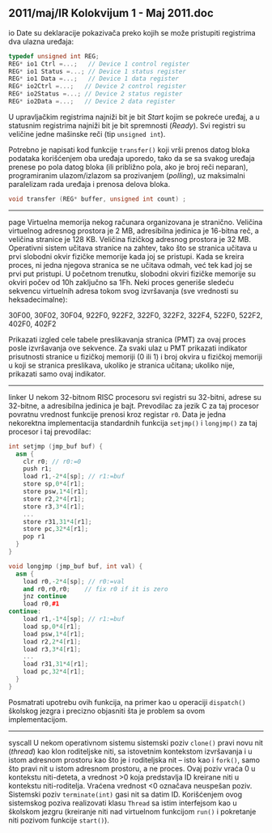2011/maj/IR Kolokvijum 1 - Maj 2011.doc
--------------------------------------------------------------------------------
io
Date su deklaracije pokazivača preko kojih se može pristupiti registrima dva ulazna uređaja:
```cpp
typedef unsigned int REG;
REG* io1 Ctrl =...;   // Device 1 control register
REG* io1 Status =...; // Device 1 status register
REG* io1 Data =...;   // Device 1 data register
REG* io2Ctrl =...;   // Device 2 control register
REG* io2Status =...; // Device 2 status register
REG* io2Data =...;   // Device 2 data register
```
U upravljačkim registrima najniži bit je bit *Start* kojim se pokreće uređaj, a u statusnim
registrima najniži bit je bit spremnosti (*Ready*). Svi registri su veličine jedne mašinske reči
(tip `unsigned int`).

Potrebno je napisati kod funkcije `transfer()` koji vrši prenos datog bloka podataka
korišćenjem oba uređaja uporedo, tako da se sa svakog uređaja prenese po pola datog bloka
(ili približno pola, ako je broj reči neparan), programiranim ulazom/izlazom sa prozivanjem
(*polling*), uz maksimalni paralelizam rada uređaja i prenosa delova bloka.
```cpp
void transfer (REG* buffer, unsigned int count) ;
```

--------------------------------------------------------------------------------
page
Virtuelna memorija nekog računara organizovana je stranično. Veličina virtuelnog adresnog
prostora je 2 MB, adresibilna jedinica je 16-bitna reč, a veličina stranice je 128 KB. Veličina
fizičkog adresnog prostora je 32 MB. Operativni sistem učitava stranice na zahtev, tako što se
stranica učitava u prvi slobodni okvir fizičke memorije kada joj se pristupi. Kada se kreira
proces, ni jedna njegova stranica se ne učitava odmah, već tek kad joj se prvi put pristupi. U
početnom trenutku, slobodni okviri fizičke memorije su okviri počev od 10h zaključno sa
1Fh. Neki proces generiše sledeću sekvencu virtuelnih adresa tokom svog izvršavanja (sve
vrednosti su heksadecimalne):

30F00, 30F02, 30F04, 922F0, 922F2, 322F0, 322F2, 322F4, 522F0, 522F2, 402F0, 402F2

Prikazati izgled cele tabele preslikavanja stranica (PMT) za ovaj proces posle izvršavanja ove
sekvence. Za svaki ulaz u PMT prikazati indikator prisutnosti stranice u fizičkoj memoriji (0
ili 1) i broj okvira u fizičkoj memoriji u koji se stranica preslikava, ukoliko je stranica učitana;
ukoliko nije, prikazati samo ovaj indikator.

--------------------------------------------------------------------------------
linker
U nekom 32-bitnom RISC procesoru svi registri su 32-bitni, adrese su 32-bitne, a adresibilna
jedinica je bajt. Prevodilac za jezik C za taj procesor povratnu vrednost funkcije prenosi kroz
registar `r0`. Data je jedna nekorektna implementacija standardnih funkcija `setjmp()`  i
`longjmp()` za taj procesor i taj prevodilac:
```cpp
int setjmp (jmp_buf buf) {
  asm {
    clr r0; // r0:=0
    push r1;
    load r1,-2*4[sp]; // r1:=buf
    store sp,0*4[r1];
    store psw,1*4[r1];
    store r2,2*4[r1];
    store r3,3*4[r1];
    ...
    store r31,31*4[r1];
    store pc,32*4[r1];
    pop r1
  }
}

void longjmp (jmp_buf buf, int val) {
  asm {
    load r0,-2*4[sp]; // r0:=val
    and r0,r0,r0;    // fix r0 if it is zero
    jnz continue
    load r0,#1
continue:
    load r1,-1*4[sp]; // r1:=buf
    load sp,0*4[r1];
    load psw,1*4[r1];
    load r2,2*4[r1];
    load r3,3*4[r1];
    ...
    load r31,31*4[r1];
    load pc,32*4[r1];
  }
}
```
Posmatrati upotrebu ovih funkcija, na primer kao u operaciji `dispatch()` školskog jezgra i
precizno objasniti šta je problem sa ovom implementacijom.

--------------------------------------------------------------------------------
syscall
U nekom operativnom sistemu sistemski poziv `clone()` pravi novu nit (*thread*) kao klon
roditeljske niti, sa istovetnim kontekstom izvršavanja i u istom adresnom prostoru kao što je i
roditeljska nit – isto kao i `fork()`, samo što pravi nit u istom adresnom prostoru, a ne proces.
Ovaj poziv vraća 0 u kontekstu niti-deteta, a vrednost >0 koja predstavlja ID kreirane niti u
kontekstu niti-roditelja. Vraćena vrednost <0 označava neuspešan poziv. Sistemski poziv
`terminate(int)` gasi nit sa datim ID. Korišćenjem ovog sistemskog poziva realizovati klasu
`Thread` sa istim interfejsom kao u školskom jezgru (kreiranje niti nad virtuelnom funkcijom
`run()` i pokretanje niti pozivom funkcije `start()`).
